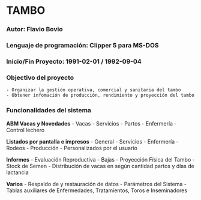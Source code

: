 # TAMBO

### Autor: Flavio Bovio

### Lenguaje de programación: Clipper 5 para MS-DOS

### Inicio/Fin Proyecto: 1991-02-01 / 1992-09-04

### Objectivo del proyecto
    - Organizar la gestión operativa, comercial y sanitaria del tambo
    - Obtener infomación de producción, rendimiento y proyección del tambo

### Funcionalidades del sistema

**ABM Vacas y Novedades**
    - Vacas
    - Servicios
    - Partos
    - Enfermería
    - Control lechero
 
**Listados por pantalla e impresos**
    - General
    - Servicios
    - Enfermería
    - Rodeos
    - Producción
    - Personalizados por el usuario

**Informes**
    - Evaluación Reproductiva
    - Bajas
    - Proyección Física del Tambo
    - Stock de Semen
    - Distribución de vacas en según cantidad partos y días de lactancia

**Varios**
    - Respaldo de y restauración de datos
    - Parámetros del Sistema
    - Tablas auxiliares de Enfermedades, Tratamientos, Toros e Inseminadores
 
   
